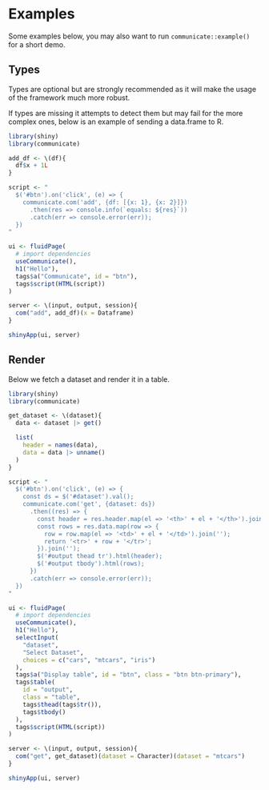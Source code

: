 # Examples

Some examples below, you may also want to run `communicate::example()` for a short demo.

## Types

Types are optional but are strongly recommended as it will 
make the usage of the framework much more robust.

If types are missing it attempts to detect them but may 
fail for the more complex ones, below is an example of 
sending a data.frame to R.

```r
library(shiny)
library(communicate)

add_df <- \(df){
  df$x + 1L
}

script <- "
  $('#btn').on('click', (e) => {
    communicate.com('add', {df: [{x: 1}, {x: 2}]})
      .then(res => console.info(`equals: ${res}`))
      .catch(err => console.error(err));
  })
"

ui <- fluidPage(
  # import dependencies
  useCommunicate(),
  h1("Hello"),
  tags$a("Communicate", id = "btn"),
  tags$script(HTML(script))
)

server <- \(input, output, session){
  com("add", add_df)(x = Dataframe)
}

shinyApp(ui, server)
```

## Render

Below we fetch a dataset and render it in a table.

```r
library(shiny)
library(communicate)

get_dataset <- \(dataset){
  data <- dataset |> get()

  list(
    header = names(data),
    data = data |> unname()
  )
}

script <- "
  $('#btn').on('click', (e) => {
    const ds = $('#dataset').val();
    communicate.com('get', {dataset: ds})
      .then((res) => {
        const header = res.header.map(el => '<th>' + el + '</th>').join('');
        const rows = res.data.map(row => {
          row = row.map(el => '<td>' + el + '</td>').join('');  
          return '<tr>' + row + '</tr>';
        }).join('');
        $('#output thead tr').html(header);
        $('#output tbody').html(rows); 
      })
      .catch(err => console.error(err));
  })
"

ui <- fluidPage(
  # import dependencies
  useCommunicate(),
  h1("Hello"),
  selectInput(
    "dataset",
    "Select Dataset",
    choices = c("cars", "mtcars", "iris")
  ),
  tags$a("Display table", id = "btn", class = "btn btn-primary"),
  tags$table(
    id = "output",
    class = "table",
    tags$thead(tags$tr()),
    tags$tbody()
  ),
  tags$script(HTML(script))
)

server <- \(input, output, session){
  com("get", get_dataset)(dataset = Character)(dataset = "mtcars")
}

shinyApp(ui, server)
```
